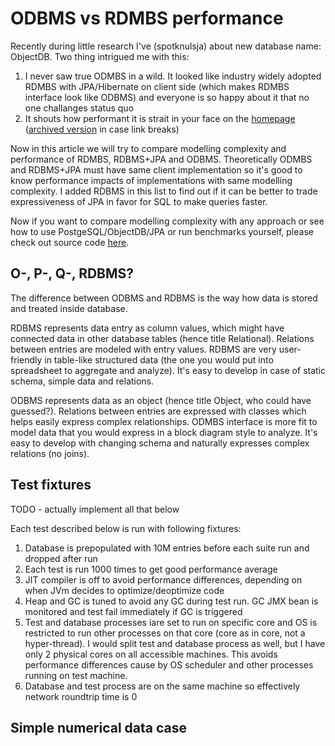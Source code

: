 # ODBMS vs RDMBS performance

Recently during little research I've (spotknulsja) about new database
name: ObjectDB. Two thing intrigued me with this:
1. I never saw true ODMBS in a wild. It looked like industry widely
adopted RDMBS with JPA/Hibernate on client side (which makes RDMBS
interface look like ODBMS) and everyone is so happy about it that no
one challanges status quo
2. It shouts how performant it is strait in your face on the
[homepage](link) ([archived version](link) in case link breaks)

Now in this article we will try to compare modelling complexity and
performance of RDMBS, RDBMS+JPA and ODBMS. Theoretically ODMBS and
RDBMS+JPA must have same client implementation so it's good to know
performance impacts of implementations with same modelling complexity.
I added RDBMS in this list to find out if it can be better to trade
expressiveness of JPA in favor for SQL to make queries faster.

Now if you want to compare modelling complexity with any approach or
see how to use PostgeSQL/ObjectDB/JPA or run benchmarks yourself, please
check out source code [here](linktorepo).

## O-, P-, Q-, RDBMS?

The difference between ODBMS and RDBMS is the way how data is
stored and treated inside database.

RDBMS represents data entry as column values, which might have
connected data in other database tables (hence title Relational).
Relations between entries are modeled with entry values. RDBMS are
very user-friendly in table-like structured data (the one you would
put into spreadsheet to aggregate and analyze). It's easy to develop
in case of static schema, simple data and relations.

ODBMS represents data as an object (hence title Object, who could have
guessed?). Relations between entries are expressed with classes
which helps easily express complex relationships. ODMBS interface is
more fit to model data that you would express in a block diagram style
to analyze. It's easy to develop with changing schema and naturally
expresses complex relations (no joins).

## Test fixtures

TODO - actually implement all that below

Each test described below is run with following fixtures:
1. Database is prepopulated with 10M entries before each suite run and
dropped after run
2. Each test is run 1000 times to get good performance average
3. JIT compiler is off to avoid performance differences, depending on
when JVm decides to optimize/deoptimize code
4. Heap and GC is tuned to avoid any GC during test run. GC JMX bean is
monitored and test fail immediately if GC is triggered
5. Test and database processes iare set to run on specific core and OS
is restricted to run other processes on that core (core as in core, not
a hyper-thread). I would split test and database process as well, but
I have only 2 physical cores on all accessible machines. This avoids
performance differences cause by OS scheduler and other processes
running on test machine.
6. Database and test process are on the same machine so effectively
network roundtrip time is 0

## Simple numerical data case

